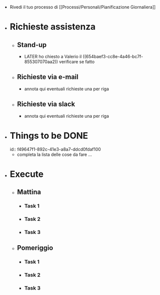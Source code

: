 - Rivedi il tuo processo di [[Processi/Personali/Pianificazione Giornaliera]]
- # Richieste assistenza
	- ## Stand-up
		- LATER ho chiesto a Valerio il ((654baef3-cc8e-4a46-bc7f-855307070aa2)) verificare se fatto
	- ## Richieste via e-mail
		- annota qui eventuali richieste una per riga
	- ## Richieste via slack
		- annota qui eventuali richieste una per riga
- # Things to be DONE
  id:: f49647f1-892c-41e3-a8a7-ddcd0fdaf100
	- completa la lista delle cose da fare ...
- # Execute
	- ## Mattina
		- ### Task 1
		- ### Task 2
		- ### Task 3
	- ## Pomeriggio
		- ### Task 1
		- ### Task 2
		- ### Task 3